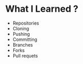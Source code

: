# What I Learned ?

- Repositories
- Cloning
- Pushing
- Committing
- Branches
- Forks
- Pull requets
